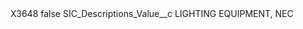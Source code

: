 <?xml version="1.0" encoding="UTF-8"?>
<CustomMetadata xmlns="http://soap.sforce.com/2006/04/metadata" xmlns:xsi="http://www.w3.org/2001/XMLSchema-instance" xmlns:xsd="http://www.w3.org/2001/XMLSchema">
    <label>X3648</label>
    <protected>false</protected>
    <values>
        <field>SIC_Descriptions_Value__c</field>
        <value xsi:type="xsd:string">LIGHTING EQUIPMENT, NEC</value>
    </values>
</CustomMetadata>
